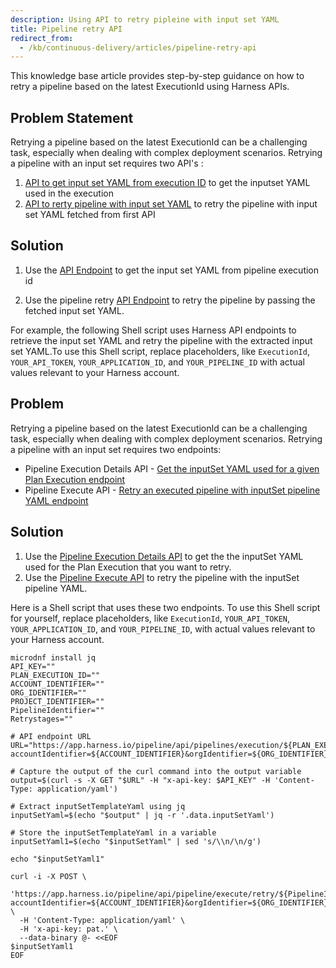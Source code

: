 ```yaml
---
description: Using API to retry pipleine with input set YAML
title: Pipeline retry API
redirect_from: 
  - /kb/continuous-delivery/articles/pipeline-retry-api
---
```


This knowledge base article provides step-by-step guidance on how to retry a pipeline based on the latest ExecutionId using Harness APIs.


## Problem Statement

Retrying a pipeline based on the latest ExecutionId can be a challenging task, especially when dealing with complex deployment scenarios. Retrying a pipeline with an input set requires two API's : 

1. [API to get input set YAML from execution ID](https://apidocs.harness.io/tag/Pipeline-Execution-Details/#operation/getInputsetYamlV2) to get the inputset YAML used in the execution
2. [API to rerty pipeline with input set YAML](https://apidocs.harness.io/tag/Pipeline-Execute/#operation/retryPipeline) to retry the pipeline with input set YAML fetched from first API

## Solution

1. Use the [API Endpoint](https://apidocs.harness.io/tag/Pipeline-Execution-Details/#operation/getInputsetYamlV2) to get the input set YAML from pipeline execution id 

2. Use the pipeline retry [API Endpoint](https://apidocs.harness.io/tag/Pipeline-Execute/#operation/retryPipeline) to retry the pipeline by passing the fetched input set YAML.

For example, the following Shell script uses Harness API endpoints to retrieve the input set YAML and retry the pipeline with the extracted input set YAML.To use this Shell script, replace placeholders, like `ExecutionId`, `YOUR_API_TOKEN`, `YOUR_APPLICATION_ID`, and `YOUR_PIPELINE_ID` with actual values relevant to your Harness account.


## Problem

Retrying a pipeline based on the latest ExecutionId can be a challenging task, especially when dealing with complex deployment scenarios. Retrying a pipeline with an input set requires two endpoints: 

* Pipeline Execution Details API - [Get the inputSet YAML used for a given Plan Execution endpoint](https://apidocs.harness.io/tag/Pipeline-Execution-Details/#operation/getInputsetYamlV2)
* Pipeline Execute API - [Retry an executed pipeline with inputSet pipeline YAML endpoint](https://apidocs.harness.io/tag/Pipeline-Execute/#operation/retryPipeline)

## Solution

1. Use the [Pipeline Execution Details API](https://apidocs.harness.io/tag/Pipeline-Execution-Details/#operation/getInputsetYamlV2) to get the the inputSet YAML used for the Plan Execution that you want to retry.
2. Use the [Pipeline Execute API](https://apidocs.harness.io/tag/Pipeline-Execute/#operation/retryPipeline) to retry the pipeline with the inputSet pipeline YAML.

Here is a Shell script that uses these two endpoints. To use this Shell script for yourself, replace placeholders, like `ExecutionId`, `YOUR_API_TOKEN`, `YOUR_APPLICATION_ID`, and `YOUR_PIPELINE_ID`, with actual values relevant to your Harness account.

```
microdnf install jq
API_KEY=""
PLAN_EXECUTION_ID=""
ACCOUNT_IDENTIFIER=""
ORG_IDENTIFIER=""
PROJECT_IDENTIFIER=""
PipelineIdentifier=""
Retrystages=""

# API endpoint URL
URL="https://app.harness.io/pipeline/api/pipelines/execution/${PLAN_EXECUTION_ID}/inputsetV2?accountIdentifier=${ACCOUNT_IDENTIFIER}&orgIdentifier=${ORG_IDENTIFIER}&projectIdentifier=${PROJECT_IDENTIFIER}&resolveExpressions=false&resolveExpressionsType=RESOLVE_ALL_EXPRESSIONS"

# Capture the output of the curl command into the output variable
output=$(curl -s -X GET "$URL" -H "x-api-key: $API_KEY" -H 'Content-Type: application/yaml')

# Extract inputSetTemplateYaml using jq
inputSetYaml=$(echo "$output" | jq -r '.data.inputSetYaml')

# Store the inputSetTemplateYaml in a variable
inputSetYaml1=$(echo "$inputSetYaml" | sed 's/\\n/\n/g')

echo "$inputSetYaml1"

curl -i -X POST \
  'https://app.harness.io/pipeline/api/pipeline/execute/retry/${PipelineIdentifier}?accountIdentifier=${ACCOUNT_IDENTIFIER}&orgIdentifier=${ORG_IDENTIFIER}&projectIdentifier=${PROJECT_IDENTIFIER}&moduleType=string&planExecutionId=${PLAN_EXECUTION_ID}&retryStages=${Retrystages}&runAllStages=true&notesForPipelineExecution=' \
  -H 'Content-Type: application/yaml' \
  -H 'x-api-key: pat.' \
  --data-binary @- <<EOF
$inputSetYaml1
EOF

```
